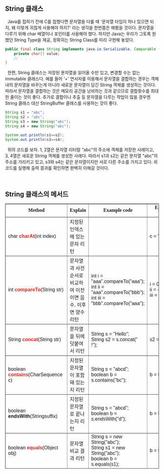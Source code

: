 ## **String 클래스**

&nbsp; Java를 접하기 전에 C를 접했다면 문자열을 다룰 때 '문자열 타입이 하나 있으면 되지, 왜 이렇게 귀찮게 사용해야 하지?' 라는 생각을 한번쯤은 해봤을 것이다. 문자열을 다루기 위해 char 배열이나 포인터를 사용해야 했다. 하지만 Java는 우리가 그토록 원했던 String Type을 제공, 정확히는 String Class를 미리 구현해 놓았다.

```java
public final class String implements java.io.Serializable, Comparable {
    private char[] value;
    // . . .
}
```

&nbsp; 한편, String 클래스는 저장된 문자열을 읽어올 수만 있고, 변경할 수는 없는 immutable 클래스다. 예를 들어 '+' 연사자를 이용해서 문자열을 결합하는 경우는 객체 내의 문자열을 바꾸는게 아니라 새로운 문자열이 담긴 String 객체를 생성하는 것이다. 따라서 문자열을 결합하는 것은 메모리 공간을 낭비하는 것과 같으므로 결합횟수를 최대한 줄이는 것이 좋다. 추가로 결합이나 추출 등 문자열을 다루는 작업이 많을 경우엔 String 클래스 대신 StringBuffer 클래스를 사용하는 것이 좋다.

```java
String s1 = "abc";
String s2 = "abc";
String s3 = new String("abc");
String s4 = new String("abc");

System.out.println(s1==s2);
System.out.println(s3==s4);
```

&nbsp; 위의 코드를 보자. 1, 2열은 문자열 리터럴 "abc"의 주소에 객체를 저장한 사례이고, 3, 4열은 새로운 String 객체를 생성한 사례다. 따라서 s1과 s2는 같은 문자열 "abc"의 주소를 가리키고 있고, s3와 s4는 같은 문자열이지만 서로 다른 주소를 가지고 있다. 위 코드를 실행해 출력 결과를 확인하면 완벽히 이해갈 것이다.

<br>

## **String 클래스의 메서드**

<table style="border-collapse: collapse; width: 100%; height: 867px;" border="1" data-ke-align="alignLeft" data-ke-style="style4">
<tbody>
<tr style="height: 19px;">
<td style="width: 31.6278%; height: 19px; text-align: center;"><span style="font-family: 'Noto Sans Demilight', 'Noto Sans KR';"><b>Method</b></span></td>
<td style="width: 20.1164%; height: 19px; text-align: center;"><span style="font-family: 'Noto Sans Demilight', 'Noto Sans KR';"><b>Explain</b></span></td>
<td style="width: 32.7908%; height: 19px; text-align: center;"><span style="font-family: 'Noto Sans Demilight', 'Noto Sans KR';"><b>Example code</b></span></td>
<td style="width: 15.465%; height: 19px; text-align: center;"><span style="font-family: 'Noto Sans Demilight', 'Noto Sans KR';"><b>Example Value</b></span></td>
</tr>
<tr style="height: 19px;">
<td style="width: 31.6278%; height: 19px;"><span style="font-family: AppleSDGothicNeo-Regular, 'Malgun Gothic', '맑은 고딕', dotum, 돋움, sans-serif;">char <span style="color: #ee2323;"><b>charAt</b></span>(int index)</span></td>
<td style="width: 20.1164%; height: 19px;"><span style="font-family: AppleSDGothicNeo-Regular, 'Malgun Gothic', '맑은 고딕', dotum, 돋움, sans-serif;">지정된 인덱스에 있는 문자 리턴</span></td>
<td style="width: 32.7908%; height: 19px;">&nbsp;</td>
<td style="width: 15.465%; height: 19px;"><span style="font-family: AppleSDGothicNeo-Regular, 'Malgun Gothic', '맑은 고딕', dotum, 돋움, sans-serif;">c = 'e'</span></td>
</tr>
<tr style="height: 19px;">
<td style="width: 31.6278%; height: 19px;"><span style="font-family: AppleSDGothicNeo-Regular, 'Malgun Gothic', '맑은 고딕', dotum, 돋움, sans-serif;">int <span style="color: #ee2323;"><b>compareTo</b></span>(String str)</span></td>
<td style="width: 20.1164%; height: 19px;"><span style="font-family: AppleSDGothicNeo-Regular, 'Malgun Gothic', '맑은 고딕', dotum, 돋움, sans-serif;">문자열과 사전순서로 비교하여 이전이면 음수, 이후면 양수 리턴</span></td>
<td style="width: 32.7908%; height: 19px;"><span style="font-family: AppleSDGothicNeo-Regular, 'Malgun Gothic', '맑은 고딕', dotum, 돋움, sans-serif;">int i = "aaa".compareTo("aaa");</span><br /><span style="font-family: AppleSDGothicNeo-Regular, 'Malgun Gothic', '맑은 고딕', dotum, 돋움, sans-serif;">int ii = "aaa".compareTo("bbb");</span><br /><span style="font-family: AppleSDGothicNeo-Regular, 'Malgun Gothic', '맑은 고딕', dotum, 돋움, sans-serif;">int iii = "bbb".compareTo("aaa");</span></td>
<td style="width: 15.465%; height: 19px;"><span style="font-family: AppleSDGothicNeo-Regular, 'Malgun Gothic', '맑은 고딕', dotum, 돋움, sans-serif;">i = 0</span><br /><span style="font-family: AppleSDGothicNeo-Regular, 'Malgun Gothic', '맑은 고딕', dotum, 돋움, sans-serif;">ii = -1</span><br /><span style="font-family: AppleSDGothicNeo-Regular, 'Malgun Gothic', '맑은 고딕', dotum, 돋움, sans-serif;">iii = 1</span></td>
</tr>
<tr style="height: 19px;">
<td style="width: 31.6278%; height: 19px;"><span style="font-family: AppleSDGothicNeo-Regular, 'Malgun Gothic', '맑은 고딕', dotum, 돋움, sans-serif;">String <span style="color: #ee2323;"><b>concat</b></span>(String str)</span></td>
<td style="width: 20.1164%; height: 19px;"><span style="font-family: AppleSDGothicNeo-Regular, 'Malgun Gothic', '맑은 고딕', dotum, 돋움, sans-serif;">문자열을 뒤에 덧붙여서 리턴</span></td>
<td style="width: 32.7908%; height: 19px;"><span style="font-family: AppleSDGothicNeo-Regular, 'Malgun Gothic', '맑은 고딕', dotum, 돋움, sans-serif;">String s = "Hello";</span><br /><span style="font-family: AppleSDGothicNeo-Regular, 'Malgun Gothic', '맑은 고딕', dotum, 돋움, sans-serif;">String s2 = s.concat(" !");</span></td>
<td style="width: 15.465%; height: 19px;"><span style="font-family: AppleSDGothicNeo-Regular, 'Malgun Gothic', '맑은 고딕', dotum, 돋움, sans-serif;">s2 = "Hello !"</span></td>
</tr>
<tr style="height: 19px;">
<td style="width: 31.6278%; height: 19px;"><span style="font-family: AppleSDGothicNeo-Regular, 'Malgun Gothic', '맑은 고딕', dotum, 돋움, sans-serif;">boolean <span style="color: #ee2323;"><b>contains</b></span>(CharSequence c)</span></td>
<td style="width: 20.1164%; height: 19px;"><span style="font-family: AppleSDGothicNeo-Regular, 'Malgun Gothic', '맑은 고딕', dotum, 돋움, sans-serif;">지정된 문자열이 포함돼 있는지 리턴</span></td>
<td style="width: 32.7908%; height: 19px;"><span style="font-family: AppleSDGothicNeo-Regular, 'Malgun Gothic', '맑은 고딕', dotum, 돋움, sans-serif;">String s = "abcd";</span><br /><span style="font-family: AppleSDGothicNeo-Regular, 'Malgun Gothic', '맑은 고딕', dotum, 돋움, sans-serif;">boolean b = s.contains("bc");</span></td>
<td style="width: 15.465%; height: 19px;"><span style="font-family: AppleSDGothicNeo-Regular, 'Malgun Gothic', '맑은 고딕', dotum, 돋움, sans-serif;">b = true</span></td>
</tr>
<tr style="height: 22px;">
<td style="width: 31.6278%; height: 22px;"><span style="font-family: AppleSDGothicNeo-Regular, 'Malgun Gothic', '맑은 고딕', dotum, 돋움, sans-serif;">boolean <b>endsWith</b>(Stringsuffix)</span></td>
<td style="width: 20.1164%; height: 22px;"><span style="font-family: AppleSDGothicNeo-Regular, 'Malgun Gothic', '맑은 고딕', dotum, 돋움, sans-serif;">지정된 문자열로 끝나는지 리턴</span></td>
<td style="width: 32.7908%; height: 22px;"><span style="font-family: AppleSDGothicNeo-Regular, 'Malgun Gothic', '맑은 고딕', dotum, 돋움, sans-serif;">String s = "abcd";</span><br /><span style="font-family: AppleSDGothicNeo-Regular, 'Malgun Gothic', '맑은 고딕', dotum, 돋움, sans-serif;">boolean b = s.endsWith("d");</span></td>
<td style="width: 15.465%; height: 22px;"><span style="font-family: AppleSDGothicNeo-Regular, 'Malgun Gothic', '맑은 고딕', dotum, 돋움, sans-serif;">b = true</span></td>
</tr>
<tr style="height: 19px;">
<td style="width: 31.6278%; height: 19px;"><span style="font-family: AppleSDGothicNeo-Regular, 'Malgun Gothic', '맑은 고딕', dotum, 돋움, sans-serif;">boolean <span style="color: #ee2323;"><b>equals</b></span>(Object obj)</span></td>
<td style="width: 20.1164%; height: 19px;"><span style="font-family: AppleSDGothicNeo-Regular, 'Malgun Gothic', '맑은 고딕', dotum, 돋움, sans-serif;">문자열 비교 결과 리턴</span></td>
<td style="width: 32.7908%; height: 19px;"><span style="font-family: AppleSDGothicNeo-Regular, 'Malgun Gothic', '맑은 고딕', dotum, 돋움, sans-serif;">String s = new String("abc");</span><br /><span style="font-family: AppleSDGothicNeo-Regular, 'Malgun Gothic', '맑은 고딕', dotum, 돋움, sans-serif;">String s1 = new String("abc");</span><br /><span style="font-family: AppleSDGothicNeo-Regular, 'Malgun Gothic', '맑은 고딕', dotum, 돋움, sans-serif;">boolean b = s.equals(s1);</span></td>
<td style="width: 15.465%; height: 19px;"><span style="font-family: AppleSDGothicNeo-Regular, 'Malgun Gothic', '맑은 고딕', dotum, 돋움, sans-serif;">b = true</span></td>
</tr>
<tr style="height: 19px;">
<td style="width: 31.6278%; height: 19px;"><span style="font-family: AppleSDGothicNeo-Regular, 'Malgun Gothic', '맑은 고딕', dotum, 돋움, sans-serif;">boolean <b>equalsIgnoreCase</b>(String str)</span></td>
<td style="width: 20.1164%; height: 19px;"><span style="font-family: AppleSDGothicNeo-Regular, 'Malgun Gothic', '맑은 고딕', dotum, 돋움, sans-serif;">문자열과 String 객체의 문자열을 대소문자 구분없이 비교하여 리턴</span></td>
<td style="width: 32.7908%; height: 19px;"><span style="font-family: AppleSDGothicNeo-Regular, 'Malgun Gothic', '맑은 고딕', dotum, 돋움, sans-serif;">String s = new String("abc");</span><br /><span style="font-family: AppleSDGothicNeo-Regular, 'Malgun Gothic', '맑은 고딕', dotum, 돋움, sans-serif;">String s1 = new String("ABC");</span><br /><span style="font-family: AppleSDGothicNeo-Regular, 'Malgun Gothic', '맑은 고딕', dotum, 돋움, sans-serif;">boolean b = s.<span style="background-color: #f9f9f9;">equalsIgnoreCase</span>(s1);</span></td>
<td style="width: 15.465%; height: 19px;"><span style="font-family: AppleSDGothicNeo-Regular, 'Malgun Gothic', '맑은 고딕', dotum, 돋움, sans-serif;">b = true</span></td>
</tr>
<tr style="height: 19px;">
<td style="width: 31.6278%; height: 19px;"><span style="font-family: AppleSDGothicNeo-Regular, 'Malgun Gothic', '맑은 고딕', dotum, 돋움, sans-serif;">int <span style="color: #ee2323;"><b>indexOf</b></span>(int ch)</span></td>
<td style="width: 20.1164%; height: 19px;"><span style="font-family: AppleSDGothicNeo-Regular, 'Malgun Gothic', '맑은 고딕', dotum, 돋움, sans-serif;">주어진 문자가 문자열에 존재하는지 확인하여 인덱스 리턴</span></td>
<td style="width: 32.7908%; height: 19px;"><span style="font-family: AppleSDGothicNeo-Regular, 'Malgun Gothic', '맑은 고딕', dotum, 돋움, sans-serif;">String s = "Hello";</span><br /><span style="font-family: AppleSDGothicNeo-Regular, 'Malgun Gothic', '맑은 고딕', dotum, 돋움, sans-serif;">int idx1 = s.indexOf('o');</span><br /><span style="font-family: AppleSDGothicNeo-Regular, 'Malgun Gothic', '맑은 고딕', dotum, 돋움, sans-serif;">int idx2 = s.indexOf('q');</span></td>
<td style="width: 15.465%; height: 19px;"><span style="font-family: AppleSDGothicNeo-Regular, 'Malgun Gothic', '맑은 고딕', dotum, 돋움, sans-serif;">idx1 =&nbsp; 4</span><br /><span style="font-family: AppleSDGothicNeo-Regular, 'Malgun Gothic', '맑은 고딕', dotum, 돋움, sans-serif;">idx2 = -1</span></td>
</tr>
<tr style="height: 19px;">
<td style="width: 31.6278%; height: 19px;"><span style="font-family: AppleSDGothicNeo-Regular, 'Malgun Gothic', '맑은 고딕', dotum, 돋움, sans-serif;">int<b> indexOf</b>(int ch, int pos)</span></td>
<td style="width: 20.1164%; height: 19px;"><span style="font-family: AppleSDGothicNeo-Regular, 'Malgun Gothic', '맑은 고딕', dotum, 돋움, sans-serif;">주어진 문자가 문자열에 존재하는지 정된 위치부터 확인하여 인덱스 리턴</span></td>
<td style="width: 32.7908%; height: 19px;"><span style="font-family: AppleSDGothicNeo-Regular, 'Malgun Gothic', '맑은 고딕', dotum, 돋움, sans-serif;">String s = "Hello";</span><br /><span style="font-family: AppleSDGothicNeo-Regular, 'Malgun Gothic', '맑은 고딕', dotum, 돋움, sans-serif;">int idx1 = s.indexOf('e', 0);</span><br /><span style="font-family: AppleSDGothicNeo-Regular, 'Malgun Gothic', '맑은 고딕', dotum, 돋움, sans-serif;">int idx2 = s.indexOf(<span style="background-color: #f9f9f9;">'e', 2)</span>;</span></td>
<td style="width: 15.465%; height: 19px;"><span style="font-family: AppleSDGothicNeo-Regular, 'Malgun Gothic', '맑은 고딕', dotum, 돋움, sans-serif;">idx1 =&nbsp; 1</span><br /><span style="font-family: AppleSDGothicNeo-Regular, 'Malgun Gothic', '맑은 고딕', dotum, 돋움, sans-serif;">idx2 = -1</span></td>
</tr>
<tr style="height: 19px;">
<td style="width: 31.6278%; height: 19px;"><span style="font-family: AppleSDGothicNeo-Regular, 'Malgun Gothic', '맑은 고딕', dotum, 돋움, sans-serif;">int<b> indexOf</b>(String str)</span></td>
<td style="width: 20.1164%; height: 19px;"><span style="font-family: AppleSDGothicNeo-Regular, 'Malgun Gothic', '맑은 고딕', dotum, 돋움, sans-serif;">주어진 문자열이 존재하는지 확인하여 인덱스 반환</span></td>
<td style="width: 32.7908%; height: 19px;"><span style="background-color: #f9f9f9; font-family: AppleSDGothicNeo-Regular, 'Malgun Gothic', '맑은 고딕', dotum, 돋움, sans-serif;">String s = "ABCDE";</span><br /><span style="background-color: #f9f9f9; font-family: AppleSDGothicNeo-Regular, 'Malgun Gothic', '맑은 고딕', dotum, 돋움, sans-serif;">int idx = s.indexOf("BC);</span></td>
<td style="width: 15.465%; height: 19px;"><span style="font-family: AppleSDGothicNeo-Regular, 'Malgun Gothic', '맑은 고딕', dotum, 돋움, sans-serif;">idx = 1</span></td>
</tr>
<tr style="height: 19px;">
<td style="width: 31.6278%; height: 19px;"><span style="font-family: AppleSDGothicNeo-Regular, 'Malgun Gothic', '맑은 고딕', dotum, 돋움, sans-serif;">String <b>intern</b>( )</span></td>
<td style="width: 20.1164%; height: 19px;"><span style="font-family: AppleSDGothicNeo-Regular, 'Malgun Gothic', '맑은 고딕', dotum, 돋움, sans-serif;">문자열을 상수풀에 등록</span></td>
<td style="width: 32.7908%; height: 19px;"><span style="background-color: #f9f9f9; font-family: AppleSDGothicNeo-Regular, 'Malgun Gothic', '맑은 고딕', dotum, 돋움, sans-serif;">String s1 = new String("abc");</span><br /><span style="background-color: #f9f9f9; font-family: AppleSDGothicNeo-Regular, 'Malgun Gothic', '맑은 고딕', dotum, 돋움, sans-serif;">String s2 = new String("abc");<br />boolean b =&nbsp;<br />&nbsp; &nbsp; &nbsp; &nbsp; &nbsp; &nbsp; (s1.intern( ) == s2.intern( );)</span></td>
<td style="width: 15.465%; height: 19px;"><span style="font-family: AppleSDGothicNeo-Regular, 'Malgun Gothic', '맑은 고딕', dotum, 돋움, sans-serif;">b = true</span></td>
</tr>
<tr style="height: 19px;">
<td style="width: 31.6278%; height: 19px;"><span style="font-family: AppleSDGothicNeo-Regular, 'Malgun Gothic', '맑은 고딕', dotum, 돋움, sans-serif;">int <b>lastIndexof</b>(char ch)</span></td>
<td style="width: 20.1164%; height: 19px;"><span style="font-family: AppleSDGothicNeo-Regular, 'Malgun Gothic', '맑은 고딕', dotum, 돋움, sans-serif;">지정된 문자 또는 문자코드를 문자열의 오른쪽 끝에서부터 찾아서 인덱스 리턴</span></td>
<td style="width: 32.7908%; height: 19px;"><span style="font-family: AppleSDGothicNeo-Regular, 'Malgun Gothic', '맑은 고딕', dotum, 돋움, sans-serif;"><span style="background-color: #f9f9f9;">String s = "Hello";<br /></span>int idx = s.lastIndexOf('l');</span></td>
<td style="width: 15.465%; height: 19px;"><span style="font-family: AppleSDGothicNeo-Regular, 'Malgun Gothic', '맑은 고딕', dotum, 돋움, sans-serif;">idx = 3</span></td>
</tr>
<tr style="height: 19px;">
<td style="width: 31.6278%; height: 19px;"><span style="font-family: AppleSDGothicNeo-Regular, 'Malgun Gothic', '맑은 고딕', dotum, 돋움, sans-serif;">int <b>lastIndexOf</b>(String str)</span></td>
<td style="width: 20.1164%; height: 19px;"><span style="font-family: AppleSDGothicNeo-Regular, 'Malgun Gothic', '맑은 고딕', dotum, 돋움, sans-serif;">지정된 문자열을 객체의 문자열 끝에서 부터 찾아서 인덱스 리턴</span></td>
<td style="width: 32.7908%; height: 19px;"><span style="font-family: AppleSDGothicNeo-Regular, 'Malgun Gothic', '맑은 고딕', dotum, 돋움, sans-serif;"><span style="background-color: #f9f9f9;">String s = "Hello";<br /></span>int idx = s.lastIndexOf("ll");</span></td>
<td style="width: 15.465%; height: 19px;"><span style="font-family: AppleSDGothicNeo-Regular, 'Malgun Gothic', '맑은 고딕', dotum, 돋움, sans-serif;">idx = 2</span></td>
</tr>
<tr style="height: 19px;">
<td style="width: 31.6278%; height: 19px;"><span style="font-family: AppleSDGothicNeo-Regular, 'Malgun Gothic', '맑은 고딕', dotum, 돋움, sans-serif;">int <span style="color: #ee2323;"><b>length</b></span>( )</span></td>
<td style="width: 20.1164%; height: 19px;"><span style="font-family: AppleSDGothicNeo-Regular, 'Malgun Gothic', '맑은 고딕', dotum, 돋움, sans-serif;">문자열의 길이 리턴</span></td>
<td style="width: 32.7908%; height: 19px;"><span style="font-family: AppleSDGothicNeo-Regular, 'Malgun Gothic', '맑은 고딕', dotum, 돋움, sans-serif;"><span style="background-color: #f9f9f9;">String s = "Hello";<br /></span>int len = s.length();</span></td>
<td style="width: 15.465%; height: 19px;"><span style="font-family: AppleSDGothicNeo-Regular, 'Malgun Gothic', '맑은 고딕', dotum, 돋움, sans-serif;">len = 5</span></td>
</tr>
<tr style="height: 19px;">
<td style="width: 31.6278%; height: 19px;"><span style="font-family: AppleSDGothicNeo-Regular, 'Malgun Gothic', '맑은 고딕', dotum, 돋움, sans-serif;">String <span style="color: #ee2323;"><b>replace</b></span>(char old,&nbsp; char new)</span></td>
<td style="width: 20.1164%; height: 19px;"><span style="font-family: AppleSDGothicNeo-Regular, 'Malgun Gothic', '맑은 고딕', dotum, 돋움, sans-serif;">old를 new로 바꾸어 리턴</span></td>
<td style="width: 32.7908%; height: 19px;"><span style="font-family: AppleSDGothicNeo-Regular, 'Malgun Gothic', '맑은 고딕', dotum, 돋움, sans-serif;"><span style="background-color: #f9f9f9;">String s = "Hello";<br /></span>String rs = s.replace('e', 'a');</span></td>
<td style="width: 15.465%; height: 19px;"><span style="font-family: AppleSDGothicNeo-Regular, 'Malgun Gothic', '맑은 고딕', dotum, 돋움, sans-serif;">rs = "Hallo"</span></td>
</tr>
<tr style="height: 40px;">
<td style="width: 31.6278%; height: 40px;"><span style="font-family: AppleSDGothicNeo-Regular, 'Malgun Gothic', '맑은 고딕', dotum, 돋움, sans-serif;">String <b>replace</b>(CharSequence old, CharSequence new)</span></td>
<td style="width: 20.1164%; height: 40px;"><span style="font-family: AppleSDGothicNeo-Regular, 'Malgun Gothic', '맑은 고딕', dotum, 돋움, sans-serif;">문자열 중 old를 new로 바꾸어 리턴</span></td>
<td style="width: 32.7908%; height: 40px;"><span style="font-family: AppleSDGothicNeo-Regular, 'Malgun Gothic', '맑은 고딕', dotum, 돋움, sans-serif;"><span style="background-color: #f9f9f9;">String s = "Hellollo";<br /></span><span style="background-color: #f9f9f9;">String rs = s.replace("ll", "LL");</span></span></td>
<td style="width: 15.465%; height: 40px;"><span style="font-family: AppleSDGothicNeo-Regular, 'Malgun Gothic', '맑은 고딕', dotum, 돋움, sans-serif;">re = "HeLLoLLo"</span></td>
</tr>
<tr style="height: 40px;">
<td style="width: 31.6278%; height: 40px;"><span style="font-family: AppleSDGothicNeo-Regular, 'Malgun Gothic', '맑은 고딕', dotum, 돋움, sans-serif;">String <b>replaceAll</b>(String regex, String replacement)</span></td>
<td style="width: 20.1164%; height: 40px;"><span style="font-family: AppleSDGothicNeo-Regular, 'Malgun Gothic', '맑은 고딕', dotum, 돋움, sans-serif;">문자열 중 지정된 문자열과 일치하는 것을 새로운 문자열로 모두 변경하여 리턴</span></td>
<td style="width: 32.7908%; height: 40px;"><span style="font-family: AppleSDGothicNeo-Regular, 'Malgun Gothic', '맑은 고딕', dotum, 돋움, sans-serif;">String ab = "AABBAABB";</span><br /><span style="font-family: AppleSDGothicNeo-Regular, 'Malgun Gothic', '맑은 고딕', dotum, 돋움, sans-serif;">String s1 = ab.replaceAll("BB", "bb");</span></td>
<td style="width: 15.465%; height: 40px;"><span style="font-family: AppleSDGothicNeo-Regular, 'Malgun Gothic', '맑은 고딕', dotum, 돋움, sans-serif;">r = "AAbbAAbb"</span></td>
</tr>
<tr style="height: 40px;">
<td style="width: 31.6278%; height: 40px;"><span style="font-family: AppleSDGothicNeo-Regular, 'Malgun Gothic', '맑은 고딕', dotum, 돋움, sans-serif;">String <b>replaceFirst</b>(String regex, String replacement)</span></td>
<td style="width: 20.1164%; height: 40px;"><span style="font-family: AppleSDGothicNeo-Regular, 'Malgun Gothic', '맑은 고딕', dotum, 돋움, sans-serif;">문자열 중 지정된 문자열과 일치한 것 중, 첫번째 것만 새로운 문자열로 변경하여 리턴</span></td>
<td style="width: 32.7908%; height: 40px;"><span style="background-color: #f9f9f9; font-family: AppleSDGothicNeo-Regular, 'Malgun Gothic', '맑은 고딕', dotum, 돋움, sans-serif;">String ab = "AABBAABB";</span><br /><span style="background-color: #f9f9f9; font-family: AppleSDGothicNeo-Regular, 'Malgun Gothic', '맑은 고딕', dotum, 돋움, sans-serif;">String s1 = ab.replaceFirst("BB", "bb");</span></td>
<td style="width: 15.465%; height: 40px;"><span style="background-color: #f9f9f9; font-family: AppleSDGothicNeo-Regular, 'Malgun Gothic', '맑은 고딕', dotum, 돋움, sans-serif;">r = "AAbbAABB"</span></td>
</tr>
<tr style="height: 20px;">
<td style="width: 31.6278%; height: 20px;"><span style="font-family: AppleSDGothicNeo-Regular, 'Malgun Gothic', '맑은 고딕', dotum, 돋움, sans-serif;">String[] <span style="color: #ee2323;"><b>split</b></span>(String regex)</span></td>
<td style="width: 20.1164%; height: 20px;"><span style="font-family: AppleSDGothicNeo-Regular, 'Malgun Gothic', '맑은 고딕', dotum, 돋움, sans-serif;">문자열을 지정된 분리자로 나누어 문자열 배열에 담아 리턴</span></td>
<td style="width: 32.7908%; height: 20px;"><span style="background-color: #f9f9f9; font-family: AppleSDGothicNeo-Regular, 'Malgun Gothic', '맑은 고딕', dotum, 돋움, sans-serif;">String s = "010,1234,5678"</span><br /><span style="background-color: #f9f9f9; font-family: AppleSDGothicNeo-Regular, 'Malgun Gothic', '맑은 고딕', dotum, 돋움, sans-serif;">String[] arr = s.split(",");</span></td>
<td style="width: 15.465%; height: 20px;"><span style="font-family: AppleSDGothicNeo-Regular, 'Malgun Gothic', '맑은 고딕', dotum, 돋움, sans-serif;">arr[0] = "010"</span><br /><span style="background-color: #f9f9f9; font-family: AppleSDGothicNeo-Regular, 'Malgun Gothic', '맑은 고딕', dotum, 돋움, sans-serif;">arr[1] = "1234"</span><br /><span style="background-color: #f9f9f9; font-family: AppleSDGothicNeo-Regular, 'Malgun Gothic', '맑은 고딕', dotum, 돋움, sans-serif;">arr[2] = "5678"</span></td>
</tr>
<tr style="height: 20px;">
<td style="width: 31.6278%; height: 20px;"><span style="font-family: AppleSDGothicNeo-Regular, 'Malgun Gothic', '맑은 고딕', dotum, 돋움, sans-serif;">String[] <b>split</b>(String regex, int limit)</span></td>
<td style="width: 20.1164%; height: 20px;"><span style="background-color: #f9f9f9; font-family: AppleSDGothicNeo-Regular, 'Malgun Gothic', '맑은 고딕', dotum, 돋움, sans-serif;">문자열을 지정된 분리자로 나누어 문자열 배열에 담아 리턴하는데, 문자열 전체를 지정된 수로 자름</span></td>
<td style="width: 32.7908%; height: 20px;"><span style="background-color: #f9f9f9; font-family: AppleSDGothicNeo-Regular, 'Malgun Gothic', '맑은 고딕', dotum, 돋움, sans-serif;">String s = "010,1234,5678"</span><br /><span style="background-color: #f9f9f9; font-family: AppleSDGothicNeo-Regular, 'Malgun Gothic', '맑은 고딕', dotum, 돋움, sans-serif;">String[] arr = s.split(",", 2);</span></td>
<td style="width: 15.465%; height: 20px;"><span style="background-color: #f9f9f9; font-family: AppleSDGothicNeo-Regular, 'Malgun Gothic', '맑은 고딕', dotum, 돋움, sans-serif;">arr[0] = "010"</span><br /><span style="background-color: #f9f9f9; font-family: AppleSDGothicNeo-Regular, 'Malgun Gothic', '맑은 고딕', dotum, 돋움, sans-serif;">arr[1] = <br />&nbsp; &nbsp; &nbsp;"1234, 5678"</span></td>
</tr>
<tr style="height: 60px;">
<td style="width: 31.6278%; height: 60px;"><span style="font-family: AppleSDGothicNeo-Regular, 'Malgun Gothic', '맑은 고딕', dotum, 돋움, sans-serif;">static String<b> join</b>(String r, String[] s)</span></td>
<td style="width: 20.1164%; height: 60px;"><span style="font-family: AppleSDGothicNeo-Regular, 'Malgun Gothic', '맑은 고딕', dotum, 돋움, sans-serif;">여러 문자열 사이에 구분자를 넣어서 결합 후 리턴</span></td>
<td style="width: 32.7908%; height: 60px;"><span style="font-family: AppleSDGothicNeo-Regular, 'Malgun Gothic', '맑은 고딕', dotum, 돋움, sans-serif;">String s = "010,1234,5678"</span><br /><span style="font-family: AppleSDGothicNeo-Regular, 'Malgun Gothic', '맑은 고딕', dotum, 돋움, sans-serif;">String[] arr = s.split(",");</span><br /><span style="font-family: AppleSDGothicNeo-Regular, 'Malgun Gothic', '맑은 고딕', dotum, 돋움, sans-serif;">String str = String.join("-", arr)</span></td>
<td style="width: 15.465%; height: 60px;"><span style="font-family: AppleSDGothicNeo-Regular, 'Malgun Gothic', '맑은 고딕', dotum, 돋움, sans-serif;">str = </span><br /><span style="font-family: AppleSDGothicNeo-Regular, 'Malgun Gothic', '맑은 고딕', dotum, 돋움, sans-serif;">&nbsp; 010-1234-5678</span></td>
</tr>
<tr style="height: 40px;">
<td style="width: 31.6278%; height: 40px;"><span style="font-family: AppleSDGothicNeo-Regular, 'Malgun Gothic', '맑은 고딕', dotum, 돋움, sans-serif;">boolean <b>startsWith</b>(String prefix)</span></td>
<td style="width: 20.1164%; height: 40px;"><span style="font-family: AppleSDGothicNeo-Regular, 'Malgun Gothic', '맑은 고딕', dotum, 돋움, sans-serif;">주어진 문자열로 시작하는지 리턴</span></td>
<td style="width: 32.7908%; height: 40px;"><span style="background-color: #f9f9f9; font-family: AppleSDGothicNeo-Regular, 'Malgun Gothic', '맑은 고딕', dotum, 돋움, sans-serif;">String s = "abcd";</span><br /><span style="background-color: #f9f9f9; font-family: AppleSDGothicNeo-Regular, 'Malgun Gothic', '맑은 고딕', dotum, 돋움, sans-serif;">boolean b = s.endsWith("a");</span></td>
<td style="width: 15.465%; height: 40px;"><span style="font-family: AppleSDGothicNeo-Regular, 'Malgun Gothic', '맑은 고딕', dotum, 돋움, sans-serif;">b = true</span></td>
</tr>
<tr style="height: 60px;">
<td style="width: 31.6278%; height: 60px;"><span style="font-family: AppleSDGothicNeo-Regular, 'Malgun Gothic', '맑은 고딕', dotum, 돋움, sans-serif;">String <span style="color: #ee2323;"><b>substring</b></span>(int begin)</span><br /><span style="font-family: AppleSDGothicNeo-Regular, 'Malgun Gothic', '맑은 고딕', dotum, 돋움, sans-serif;">String <span style="color: #ee2323;"><b>substring</b></span>(int begin, int end)</span></td>
<td style="width: 20.1164%; height: 60px;"><span style="font-family: AppleSDGothicNeo-Regular, 'Malgun Gothic', '맑은 고딕', dotum, 돋움, sans-serif;">시작 위치부터 끝 위치 범위에 포함된 문자열 리턴</span></td>
<td style="width: 32.7908%; height: 60px;"><span style="font-family: AppleSDGothicNeo-Regular, 'Malgun Gothic', '맑은 고딕', dotum, 돋움, sans-serif;">String s = "I like Java";</span><br /><span style="font-family: AppleSDGothicNeo-Regular, 'Malgun Gothic', '맑은 고딕', dotum, 돋움, sans-serif;">String c = s.substring(3, 6);</span></td>
<td style="width: 15.465%; height: 60px;"><span style="font-family: AppleSDGothicNeo-Regular, 'Malgun Gothic', '맑은 고딕', dotum, 돋움, sans-serif;">c = "ike "</span></td>
</tr>
<tr style="height: 80px;">
<td style="width: 31.6278%; height: 80px;"><span style="font-family: AppleSDGothicNeo-Regular, 'Malgun Gothic', '맑은 고딕', dotum, 돋움, sans-serif;">String <b>toLowerCase</b>( )</span><br /><span style="font-family: AppleSDGothicNeo-Regular, 'Malgun Gothic', '맑은 고딕', dotum, 돋움, sans-serif;">String <b>toUpperCase</b>( )</span></td>
<td style="width: 20.1164%; height: 80px;"><span style="font-family: AppleSDGothicNeo-Regular, 'Malgun Gothic', '맑은 고딕', dotum, 돋움, sans-serif;">String 객체에 저장된 문자열을 소문자(또는 대문자)로 변환하여 반환</span></td>
<td style="width: 32.7908%; height: 80px;"><span style="font-family: AppleSDGothicNeo-Regular, 'Malgun Gothic', '맑은 고딕', dotum, 돋움, sans-serif;">String s = "abCdE";</span><br /><span style="font-family: AppleSDGothicNeo-Regular, 'Malgun Gothic', '맑은 고딕', dotum, 돋움, sans-serif;">String l = s.toLowerCase();</span><br /><span style="font-family: AppleSDGothicNeo-Regular, 'Malgun Gothic', '맑은 고딕', dotum, 돋움, sans-serif;">String u = s.toUpperCase();</span></td>
<td style="width: 15.465%; height: 80px;"><span style="font-family: AppleSDGothicNeo-Regular, 'Malgun Gothic', '맑은 고딕', dotum, 돋움, sans-serif;">l = "abcde"</span><br /><span style="font-family: AppleSDGothicNeo-Regular, 'Malgun Gothic', '맑은 고딕', dotum, 돋움, sans-serif;">u = "ABCDE"</span></td>
</tr>
<tr style="height: 40px;">
<td style="width: 31.6278%; height: 40px;"><span style="font-family: AppleSDGothicNeo-Regular, 'Malgun Gothic', '맑은 고딕', dotum, 돋움, sans-serif;">String <span style="color: #ee2323;"><b>toString</b></span>( )</span></td>
<td style="width: 20.1164%; height: 40px;"><span style="font-family: AppleSDGothicNeo-Regular, 'Malgun Gothic', '맑은 고딕', dotum, 돋움, sans-serif;">String 객체에 저장돼 있는 문자열 반환</span></td>
<td style="width: 32.7908%; height: 40px;"><span style="font-family: AppleSDGothicNeo-Regular, 'Malgun Gothic', '맑은 고딕', dotum, 돋움, sans-serif;">String s = "Hello";</span><br /><span style="font-family: AppleSDGothicNeo-Regular, 'Malgun Gothic', '맑은 고딕', dotum, 돋움, sans-serif;">String s1 = s.toString();</span></td>
<td style="width: 15.465%; height: 40px;"><span style="font-family: AppleSDGothicNeo-Regular, 'Malgun Gothic', '맑은 고딕', dotum, 돋움, sans-serif;">s1 = "Hello"</span></td>
</tr>
<tr style="height: 40px;">
<td style="width: 31.6278%; height: 40px;"><span style="font-family: AppleSDGothicNeo-Regular, 'Malgun Gothic', '맑은 고딕', dotum, 돋움, sans-serif;">String<b> trim</b>( )</span></td>
<td style="width: 20.1164%; height: 40px;"><span style="font-family: AppleSDGothicNeo-Regular, 'Malgun Gothic', '맑은 고딕', dotum, 돋움, sans-serif;">문자열 양쪽 끝에 있는 공백을 제거하여 리턴</span></td>
<td style="width: 32.7908%; height: 40px;"><span style="font-family: AppleSDGothicNeo-Regular, 'Malgun Gothic', '맑은 고딕', dotum, 돋움, sans-serif;">String s = "&nbsp; &nbsp;Hi&nbsp; &nbsp; &nbsp; &nbsp; &nbsp;";</span><br /><span style="font-family: AppleSDGothicNeo-Regular, 'Malgun Gothic', '맑은 고딕', dotum, 돋움, sans-serif;">String rs = s.trim();</span></td>
<td style="width: 15.465%; height: 40px;"><span style="font-family: AppleSDGothicNeo-Regular, 'Malgun Gothic', '맑은 고딕', dotum, 돋움, sans-serif;">rs = "Hi"</span></td>
</tr>
<tr style="height: 80px;">
<td style="width: 31.6278%; height: 80px;"><span style="font-family: AppleSDGothicNeo-Regular, 'Malgun Gothic', '맑은 고딕', dotum, 돋움, sans-serif;">static String <span style="color: #ee2323;"><b>valueOf</b></span>(type t)</span></td>
<td style="width: 20.1164%; height: 80px;"><span style="font-family: AppleSDGothicNeo-Regular, 'Malgun Gothic', '맑은 고딕', dotum, 돋움, sans-serif;">지정된 값을 문자열로 변환하여 반환</span></td>
<td style="width: 32.7908%; height: 80px;"><span style="font-family: AppleSDGothicNeo-Regular, 'Malgun Gothic', '맑은 고딕', dotum, 돋움, sans-serif;">String s = String.valueOf(true);</span><br /><span style="font-family: AppleSDGothicNeo-Regular, 'Malgun Gothic', '맑은 고딕', dotum, 돋움, sans-serif;">java.util.Date dd = new java.util.Date();</span><br /><span style="font-family: AppleSDGothicNeo-Regular, 'Malgun Gothic', '맑은 고딕', dotum, 돋움, sans-serif;">String s2 = String.valueOf(dd);</span></td>
<td style="width: 15.465%; height: 80px;"><span style="font-family: AppleSDGothicNeo-Regular, 'Malgun Gothic', '맑은 고딕', dotum, 돋움, sans-serif;">s1 = "true"</span><br /><span style="font-family: AppleSDGothicNeo-Regular, 'Malgun Gothic', '맑은 고딕', dotum, 돋움, sans-serif;">s2 = </span><br /><span style="font-family: AppleSDGothicNeo-Regular, 'Malgun Gothic', '맑은 고딕', dotum, 돋움, sans-serif;">"Mon Jul 19 01:</span><br /><span style="font-family: AppleSDGothicNeo-Regular, 'Malgun Gothic', '맑은 고딕', dotum, 돋움, sans-serif;">50:30 KST 2021"</span></td>
</tr>
</tbody>
</table>
